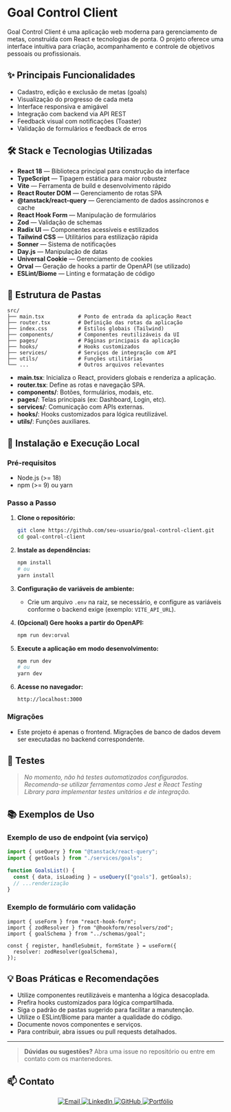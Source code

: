 # Goal Control Client

Goal Control Client é uma aplicação web moderna para gerenciamento de metas, construída com React e tecnologias de ponta. O projeto oferece uma interface intuitiva para criação, acompanhamento e controle de objetivos pessoais ou profissionais.

## ✨ Principais Funcionalidades

- Cadastro, edição e exclusão de metas (goals)
- Visualização do progresso de cada meta
- Interface responsiva e amigável
- Integração com backend via API REST
- Feedback visual com notificações (Toaster)
- Validação de formulários e feedback de erros

## 🛠️ Stack e Tecnologias Utilizadas

- **React 18** — Biblioteca principal para construção da interface
- **TypeScript** — Tipagem estática para maior robustez
- **Vite** — Ferramenta de build e desenvolvimento rápido
- **React Router DOM** — Gerenciamento de rotas SPA
- **@tanstack/react-query** — Gerenciamento de dados assíncronos e cache
- **React Hook Form** — Manipulação de formulários
- **Zod** — Validação de schemas
- **Radix UI** — Componentes acessíveis e estilizados
- **Tailwind CSS** — Utilitários para estilização rápida
- **Sonner** — Sistema de notificações
- **Day.js** — Manipulação de datas
- **Universal Cookie** — Gerenciamento de cookies
- **Orval** — Geração de hooks a partir de OpenAPI (se utilizado)
- **ESLint/Biome** — Linting e formatação de código

## 📁 Estrutura de Pastas

```
src/
├── main.tsx           # Ponto de entrada da aplicação React
├── router.tsx         # Definição das rotas da aplicação
├── index.css          # Estilos globais (Tailwind)
├── components/        # Componentes reutilizáveis da UI
├── pages/             # Páginas principais da aplicação
├── hooks/             # Hooks customizados
├── services/          # Serviços de integração com API
├── utils/             # Funções utilitárias
└── ...                # Outros arquivos relevantes
```

- **main.tsx**: Inicializa o React, providers globais e renderiza a aplicação.
- **router.tsx**: Define as rotas e navegação SPA.
- **components/**: Botões, formulários, modais, etc.
- **pages/**: Telas principais (ex: Dashboard, Login, etc).
- **services/**: Comunicação com APIs externas.
- **hooks/**: Hooks customizados para lógica reutilizável.
- **utils/**: Funções auxiliares.

## 🚀 Instalação e Execução Local

### Pré-requisitos

- Node.js (>= 18)
- npm (>= 9) ou yarn

### Passo a Passo

1. **Clone o repositório:**

   ```bash
   git clone https://github.com/seu-usuario/goal-control-client.git
   cd goal-control-client
   ```

2. **Instale as dependências:**

   ```bash
   npm install
   # ou
   yarn install
   ```

3. **Configuração de variáveis de ambiente:**

   - Crie um arquivo `.env` na raiz, se necessário, e configure as variáveis conforme o backend exige (exemplo: `VITE_API_URL`).

4. **(Opcional) Gere hooks a partir do OpenAPI:**

   ```bash
   npm run dev:orval
   ```

5. **Execute a aplicação em modo desenvolvimento:**

   ```bash
   npm run dev
   # ou
   yarn dev
   ```

6. **Acesse no navegador:**
   ```
   http://localhost:3000
   ```

### Migrações

- Este projeto é apenas o frontend. Migrações de banco de dados devem ser executadas no backend correspondente.

## 🧪 Testes

> _No momento, não há testes automatizados configurados. Recomenda-se utilizar ferramentas como Jest e React Testing Library para implementar testes unitários e de integração._

## 📚 Exemplos de Uso

### Exemplo de uso de endpoint (via serviço)

```typescript
import { useQuery } from "@tanstack/react-query";
import { getGoals } from "./services/goals";

function GoalsList() {
  const { data, isLoading } = useQuery(["goals"], getGoals);
  // ...renderização
}
```

### Exemplo de formulário com validação

```tsx
import { useForm } from "react-hook-form";
import { zodResolver } from "@hookform/resolvers/zod";
import { goalSchema } from "../schemas/goal";

const { register, handleSubmit, formState } = useForm({
  resolver: zodResolver(goalSchema),
});
```

## 💡 Boas Práticas e Recomendações

- Utilize componentes reutilizáveis e mantenha a lógica desacoplada.
- Prefira hooks customizados para lógica compartilhada.
- Siga o padrão de pastas sugerido para facilitar a manutenção.
- Utilize o ESLint/Biome para manter a qualidade do código.
- Documente novos componentes e serviços.
- Para contribuir, abra issues ou pull requests detalhados.

---

> **Dúvidas ou sugestões?** Abra uma issue no repositório ou entre em contato com os mantenedores.

## 📫 Contato

<div align="center">

<a href="mailto:cardosofiles@outlook.com">
  <img src="https://img.shields.io/badge/Email-0078D4?style=for-the-badge&logo=microsoftoutlook&logoColor=white" alt="Email"/>
</a>
<a href="https://www.linkedin.com/in/joaobatista-dev/" target="_blank">
  <img src="https://img.shields.io/badge/LinkedIn-0A66C2?style=for-the-badge&logo=linkedin&logoColor=white" alt="LinkedIn"/>
</a>
<a href="https://github.com/Cardosofiles" target="_blank">
  <img src="https://img.shields.io/badge/GitHub-181717?style=for-the-badge&logo=github&logoColor=white" alt="GitHub"/>
</a>
<a href="https://cardosofiles.dev/" target="_blank">
  <img src="https://img.shields.io/badge/Portfólio-222222?style=for-the-badge&logo=about.me&logoColor=white" alt="Portfólio"/>
</a>

</div>
